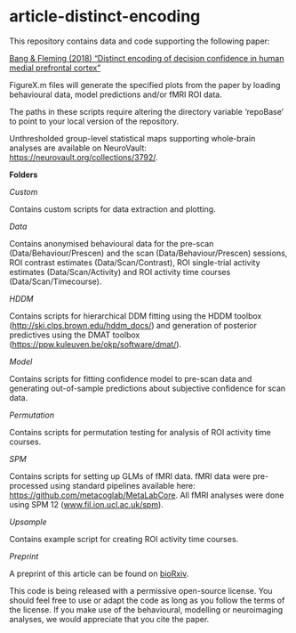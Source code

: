 # article-distinct-encoding

This repository contains data and code supporting the following paper:

<a href="http://www.pnas.org/content/early/2018/05/18/1800795115">Bang & Fleming (2018) “Distinct encoding of decision confidence in human medial prefrontal cortex” </a>

FigureX.m files will generate the specified plots from the paper by loading behavioural data, model predictions and/or fMRI ROI data.

The paths in these scripts require altering the directory variable ‘repoBase’ to point to your local version of the repository.

Unthresholded group-level statistical maps supporting whole-brain analyses are available on NeuroVault: https://neurovault.org/collections/3792/.

**Folders**

*Custom*

Contains custom scripts for data extraction and plotting.

*Data*

Contains anonymised behavioural data for the pre-scan (Data/Behaviour/Prescen) and the scan (Data/Behaviour/Prescen) sessions, ROI contrast estimates (Data/Scan/Contrast), ROI single-trial activity estimates (Data/Scan/Activity) and ROI activity time courses (Data/Scan/Timecourse).

*HDDM*

Contains scripts for hierarchical DDM fitting using the HDDM toolbox (http://ski.clps.brown.edu/hddm_docs/) and generation of posterior predictives using the DMAT toolbox (https://ppw.kuleuven.be/okp/software/dmat/). 

*Model*

Contains scripts for fitting confidence model to pre-scan data and generating out-of-sample predictions about subjective confidence for scan data.

*Permutation*

Contains scripts for permutation testing for analysis of ROI activity time courses.

*SPM*

Contains scripts for setting up GLMs of fMRI data. fMRI data were pre-processed using standard pipelines available here: https://github.com/metacoglab/MetaLabCore. All fMRI analyses were done using SPM 12 (www.fil.ion.ucl.ac.uk/spm). 

*Upsample*

Contains example script for creating ROI activity time courses.

*Preprint*

A preprint of this article can be found on <a href="https://www.biorxiv.org/content/early/2018/05/03/251330">bioRxiv</a>.

This code is being released with a permissive open-source license. You should feel free to use or adapt the  code as long as you follow the terms of the license. If you make use of the behavioural, modelling or neuroimaging analyses, we would appreciate that you cite the paper.
